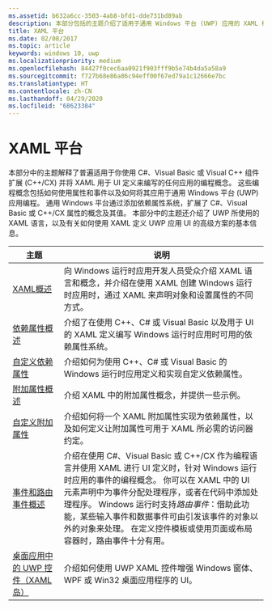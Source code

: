 ```yaml
---
ms.assetid: b632a6cc-3503-4ab8-bfd1-dde731bd89ab
description: 本部分包括的主题介绍了适用于通用 Windows 平台 (UWP) 应用的 XAML 框架。
title: XAML 平台
ms.date: 02/08/2017
ms.topic: article
keywords: windows 10, uwp
ms.localizationpriority: medium
ms.openlocfilehash: 84427f0cec6aa0921f903fff9b5e74b4da5a58a9
ms.sourcegitcommit: f727b68e86a86c94eff00f67ed79a1c12666e7bc
ms.translationtype: HT
ms.contentlocale: zh-CN
ms.lasthandoff: 04/29/2020
ms.locfileid: "68623384"
---
```

# <a name="xaml-platform"></a>XAML 平台

本部分中的主题解释了普遍适用于你使用 C#、Visual Basic 或 Visual C++ 组件扩展 (C++/CX) 并将 XAML 用于 UI 定义来编写的任何应用的编程概念。 这些编程概念包括如何使用属性和事件以及如何将其应用于通用 Windows 平台 (UWP) 应用编程。 通用 Windows 平台通过添加依赖属性系统，扩展了 C#、Visual Basic 或 C++/CX 属性的概念及其值。 本部分中的主题还介绍了 UWP 所使用的 XAML 语言，以及有关如何使用 XAML 定义 UWP 应用 UI 的高级方案的基本信息。

| 主题 | 说明 |
|-------|-------------|
| [XAML概述](xaml-overview.md) | 向 Windows 运行时应用开发人员受众介绍 XAML 语言和概念，并介绍在使用 XAML 创建 Windows 运行时应用时，通过 XAML 来声明对象和设置属性的不同方式。 |
| [依赖属性概述](dependency-properties-overview.md) | 介绍了在使用 C++、C# 或 Visual Basic 以及用于 UI 的 XAML 定义编写 Windows 运行时应用时可用的依赖属性系统。 |
| [自定义依赖属性](custom-dependency-properties.md) | 介绍如何为使用 C++、C# 或 Visual Basic 的 Windows 运行时应用定义和实现自定义依赖属性。 |
| [附加属性概述](attached-properties-overview.md) | 介绍 XAML 中的附加属性概念，并提供一些示例。 |
| [自定义附加属性](custom-attached-properties.md) | 介绍如何将一个 XAML 附加属性实现为依赖属性，以及如何定义让附加属性可用于 XAML 所必需的访问器约定。 |
| [事件和路由事件概述](events-and-routed-events-overview.md) | 介绍在使用 C#、Visual Basic 或 C++/CX 作为编程语言并使用 XAML 进行 UI 定义时，针对 Windows 运行时应用的事件的编程概念。 你可以在 XAML 中的 UI 元素声明中为事件分配处理程序，或者在代码中添加处理程序。 Windows 运行时支持*路由事件*：借助此功能，某些输入事件和数据事件可由引发该事件的对象以外的对象来处理。 在定义控件模板或使用页面或布局容器时，路由事件十分有用。 |
|[桌面应用中的 UWP 控件（XAML 岛）](/windows/apps/desktop/modernize/xaml-islands)| 介绍如何使用 UWP XAML 控件增强 Windows 窗体、WPF 或 Win32 桌面应用程序的 UI。|
